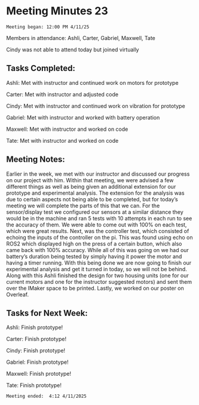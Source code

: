 # Meeting Minutes 23 

    Meeting began: 12:00 PM 4/11/25 

Members in attendance: Ashli, Carter, Gabriel, Maxwell, Tate 

Cindy was not able to attend today but joined virtually 

 

## Tasks Completed: 

Ashli: Met with instructor and continued work on motors for prototype 

Carter: Met with instructor and adjusted code  

Cindy: Met with instructor and continued work on vibration for prototype  

Gabriel: Met with instructor and worked with battery operation 

Maxwell: Met with instructor and worked on code  

Tate: Met with instructor and worked on code 

 

## Meeting Notes: 

Earlier in the week, we met with our instructor and discussed our progress on our project with him. Within that meeting, we were advised a few different things as well as being given an additional extension for our prototype and experimental analysis. The extension for the analysis was due to certain aspects not being able to be completed, but for today’s meeting we will complete the parts of this that we can. For the sensor/display test we configured our sensors at a similar distance they would be in the machine and ran 5 tests with 10 attempts in each run to see the accuracy of them. We were able to come out with 100% on each test, which were great results. Next, was the controller test, which consisted of echoing the inputs of the controller on the pi. This was found using echo on ROS2 which displayed high on the press of a certain button, which also came back with 100% accuracy. While all of this was going on we had our battery’s duration being tested by simply having it power the motor and having a timer running. With this being done we are now going to finish our experimental analysis and get it turned in today, so we will not be behind. Along with this Ashli finished the design for two housing units (one for our current motors and one for the instructor suggested motors) and sent them over the IMaker space to be printed. Lastly, we worked on our poster on Overleaf. 

 

## Tasks for Next Week: 

Ashli: Finish prototype! 

Carter: Finish prototype! 

Cindy: Finish prototype! 

Gabriel: Finish prototype! 

Maxwell: Finish prototype! 

Tate: Finish prototype! 

 

    Meeting ended:  4:12 4/11/2025 

 
